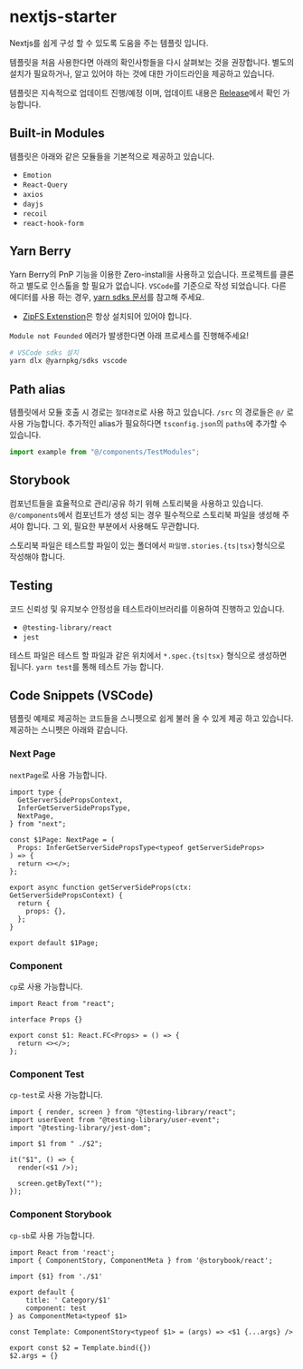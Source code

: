 # nextjs-starter

Nextjs를 쉽게 구성 할 수 있도록 도움을 주는 템플릿 입니다.

템플릿을 처음 사용한다면 아래의 확인사항들을 다시 살펴보는 것을 권장합니다. 별도의 설치가 필요하거나, 알고 있어야 하는 것에 대한 가이드라인을 제공하고 있습니다.

템플릿은 지속적으로 업데이트 진행/예정 이며, 업데이트 내용은 [Release]()에서 확인 가능합니다.

## Built-in Modules

템플릿은 아래와 같은 모듈들을 기본적으로 제공하고 있습니다.

- `Emotion`
- `React-Query`
- `axios`
- `dayjs`
- `recoil`
- `react-hook-form`

## Yarn Berry

Yarn Berry의 PnP 기능을 이용한 Zero-install을 사용하고 있습니다. 프로젝트를 클론하고 별도로 인스톨을 할 필요가 없습니다. `VSCode`를 기준으로 작성 되었습니다. 다른 에디터를 사용 하는 경우, [yarn sdks 문서](https://yarnpkg.com/getting-started/editor-sdks)를 참고해 주세요.

- [ZipFS Extenstion](https://marketplace.visualstudio.com/items?itemName=arcanis.vscode-zipfs)은 항상 설치되어 있어야 합니다.

`Module not Founded` 에러가 발생한다면 아래 프로세스를 진행해주세요!

```bash
# VSCode sdks 설치
yarn dlx @yarnpkg/sdks vscode
```

## Path alias

템플릿에서 모듈 호출 시 경로는 `절대경로`로 사용 하고 있습니다. `/src` 의 경로들은 `@/` 로 사용 가능합니다. 추가적인 alias가 필요하다면 `tsconfig.json`의 `paths`에 추가할 수 있습니다.

```ts
import example from "@/components/TestModules";
```

## Storybook

컴포넌트들을 효율적으로 관리/공유 하기 위해 스토리북을 사용하고 있습니다. `@/components`에서 컴포넌트가 생성 되는 경우 필수적으로 스토리북 파일을 생성해 주셔야 합니다. 그 외, 필요한 부분에서 사용해도 무관합니다.

스토리북 파일은 테스트할 파일이 있는 폴더에서 `파일명.stories.{ts|tsx}`형식으로 작성해야 합니다.

## Testing

코드 신뢰성 및 유지보수 안정성을 테스트라이브러리를 이용하여 진행하고 있습니다.

- `@testing-library/react`
- `jest`

테스트 파일은 테스트 할 파일과 같은 위치에서 `*.spec.{ts|tsx}` 형식으로 생성하면 됩니다. `yarn test`를 통해 테스트 가능 합니다.

## Code Snippets (VSCode)

템플릿 예제로 제공하는 코드들을 스니펫으로 쉽게 불러 올 수 있게 제공 하고 있습니다. 제공하는 스니펫은 아래와 같습니다.

### Next Page

`nextPage`로 사용 가능합니다.

```tsx
import type {
  GetServerSidePropsContext,
  InferGetServerSidePropsType,
  NextPage,
} from "next";

const $1Page: NextPage = (
  Props: InferGetServerSidePropsType<typeof getServerSideProps>
) => {
  return <></>;
};

export async function getServerSideProps(ctx: GetServerSidePropsContext) {
  return {
    props: {},
  };
}

export default $1Page;
```

### Component

`cp`로 사용 가능합니다.

```tsx
import React from "react";

interface Props {}

export const $1: React.FC<Props> = () => {
  return <></>;
};
```

### Component Test

`cp-test`로 사용 가능합니다.

```tsx
import { render, screen } from "@testing-library/react";
import userEvent from "@testing-library/user-event";
import "@testing-library/jest-dom";

import $1 from " ./$2";

it("$1", () => {
  render(<$1 />);

  screen.getByText("");
});
```

### Component Storybook

`cp-sb`로 사용 가능합니다.

```tsx
import React from 'react';
import { ComponentStory, ComponentMeta } from '@storybook/react';

import {$1} from './$1'

export default {
    title: ' Category/$1'
    component: test
} as ComponentMeta<typeof $1>

const Template: ComponentStory<typeof $1> = (args) => <$1 {...args} />

export const $2 = Template.bind({})
$2.args = {}
```
